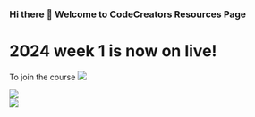 ### Hi there 👋 Welcome to CodeCreators Resources Page

# 2024 week 1 is now on live!
To join the course [![](https://img.shields.io/badge/Sign_up-A560E8?style=for-the-badge&logo=web&logoColor=white)](https://github.com/ccsheff24)

[![](https://img.shields.io/badge/linkedin-006699?style=for-the-badge&logo=linkedin&logoColor=white)](https://www.linkedin.com/school/ccsheff)<br>
[![](https://img.shields.io/badge/2024_course_resource-FFFFFF?style=for-the-badge&logo=website&logoColor=white)](https://github.com/ccsheff24)
<!--
**ccsheff/ccsheff** is a ✨ _special_ ✨ repository because its `README.md` (this file) appears on your GitHub profile.

Here are some ideas to get you started:

- 🔭 I’m currently working on ...
- 🌱 I’m currently learning ...
- 👯 I’m looking to collaborate on ...
- 🤔 I’m looking for help with ...
- 💬 Ask me about ...
- 📫 How to reach me: ...
- 😄 Pronouns: ...
- ⚡ Fun fact: ...
-->
